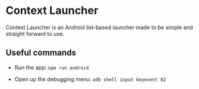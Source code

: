 # Context Launcher

Context Launcher is an Android list-based launcher made to be simple and straight forward to use.

## Useful commands

- Run the app: `npm run android`

- Open up the debugging menu: `adb shell input keyevent 82`
